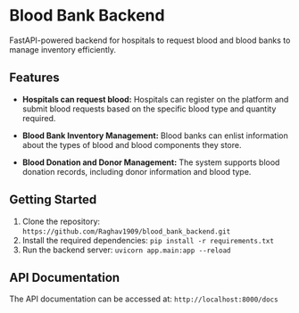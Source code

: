 # Blood Bank Backend

FastAPI-powered backend for hospitals to request blood and blood banks to manage inventory efficiently.

## Features

- **Hospitals can request blood:** Hospitals can register on the platform and submit blood requests based on the specific blood type and quantity required.

- **Blood Bank Inventory Management:** Blood banks can enlist information about the types of blood and blood components they store.

- **Blood Donation and Donor Management:** The system supports blood donation records, including donor information and blood type.

## Getting Started

1. Clone the repository: `https://github.com/Raghav1909/blood_bank_backend.git`
2. Install the required dependencies: `pip install -r requirements.txt`
3. Run the backend server: `uvicorn app.main:app --reload`

## API Documentation

The API documentation can be accessed at: `http://localhost:8000/docs`
